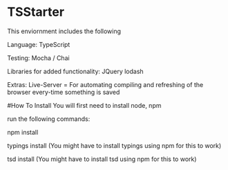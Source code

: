 # TSStarter

This enviornment includes the following

Language:
TypeScript

Testing:
Mocha / Chai

Libraries for added functionality:
JQuery
lodash

Extras:
Live-Server = For automating compiling and refreshing of the browser every-time something is saved

#How To Install
You will first need to install
node, npm

run the following commands:

npm install

typings install (You might have to install typings using npm for this to work)

tsd install (You might have to install tsd using npm for this to work)
